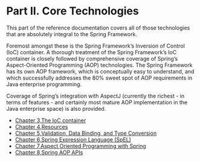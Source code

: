 # Part II. Core Technologies

This part of the reference documentation covers all of those technologies that are absolutely integral to the Spring Framework.

Foremost amongst these is the Spring Framework’s Inversion of Control \(IoC\) container. A thorough treatment of the Spring Framework’s IoC container is closely followed by comprehensive coverage of Spring’s Aspect-Oriented Programming \(AOP\) technologies. The Spring Framework has its own AOP framework, which is conceptually easy to understand, and which successfully addresses the 80% sweet spot of AOP requirements in Java enterprise programming.

Coverage of Spring’s integration with AspectJ \(currently the richest - in terms of features - and certainly most mature AOP implementation in the Java enterprise space\) is also provided.

* [Chapter 3,The IoC container](http://docs.spring.io/spring/docs/5.0.0.M4/spring-framework-reference/htmlsingle/#beans)
* [Chapter 4,Resources](http://docs.spring.io/spring/docs/5.0.0.M4/spring-framework-reference/htmlsingle/#resources)
* [Chapter 5,Validation, Data Binding, and Type Conversion](http://docs.spring.io/spring/docs/5.0.0.M4/spring-framework-reference/htmlsingle/#validation)
* [Chapter 6,Spring Expression Language \(SpEL\)](http://docs.spring.io/spring/docs/5.0.0.M4/spring-framework-reference/htmlsingle/#expressions)
* [Chapter 7,Aspect Oriented Programming with Spring](http://docs.spring.io/spring/docs/5.0.0.M4/spring-framework-reference/htmlsingle/#aop)
* [Chapter 8,Spring AOP APIs](http://docs.spring.io/spring/docs/5.0.0.M4/spring-framework-reference/htmlsingle/#aop-api)



